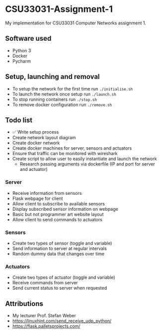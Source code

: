 # CSU33031-Assignment-1
My implementation for CSU33031 Computer Networks assignment 1.

## Software used
- Python 3
- Docker
- Pycharm

## Setup, launching and removal
- To setup the network for the first time run `./initialise.sh`
- To launch the network once setup run `./launch.sh`
- To stop running containers run `./stop.sh`
- To remove docker configuration run `./remove.sh`

## Todo list
- ✅ Write setup process
- Create network layout diagram
- Create docker network
- Create docker machines for server, sensors and actuators
- Ensure that traffic can be monitored with wireshark
- Create script to allow user to easily instantiate and launch the network
  - Research passing arguments via dockerfile (IP and port for server and actuator)

### Server
- Receive information from sensors
- Flask webpage for client
- Allow client to subscribe to available sensors
- Display subscribed sensor information on webpage
- Basic but not programmer art website layout
- Allow client to send commands to actuators

### Sensors
- Create two types of sensor (toggle and variable)
- Send information to server at regular intervals
- Random dummy data that changes over time

### Actuators
- Create two types of actuator (toggle and variable)
- Receive commands from server
- Send current status to server when requested

## Attributions
- My lecturer Prof. Stefan Weber
- https://linuxhint.com/send_receive_udp_python/
- https://flask.palletsprojects.com/
